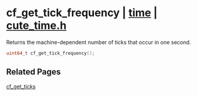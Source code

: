 # cf_get_tick_frequency | [time](https://github.com/RandyGaul/cute_framework/blob/master/docs/time_readme.md) | [cute_time.h](https://github.com/RandyGaul/cute_framework/blob/master/include/cute_time.h)

Returns the machine-dependent number of ticks that occur in one second.

```cpp
uint64_t cf_get_tick_frequency();
```

## Related Pages

[cf_get_ticks](https://github.com/RandyGaul/cute_framework/blob/master/docs/time/cf_get_ticks.md)  
